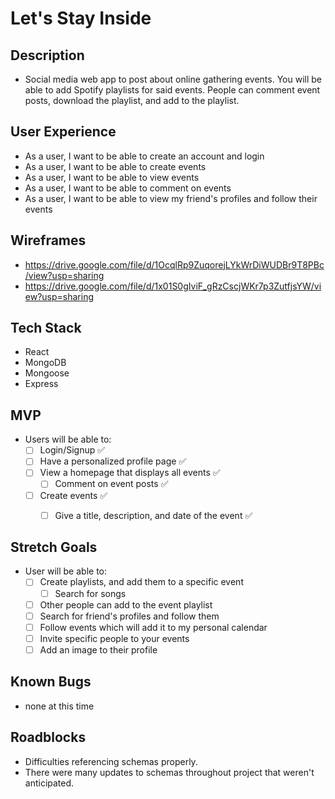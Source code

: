 # Let's Stay Inside

## Description
- Social media web app to post about online gathering events. You will be able to add Spotify playlists for said events. People can comment event posts, download the playlist, and add to the playlist.

## User Experience
- As a user, I want to be able to create an account and login
- As a user, I want to be able to create events
- As a user, I want to be able to view events
- As a user, I want to be able to comment on events
- As a user, I want to be able to view my friend's profiles and follow their events

## Wireframes
- https://drive.google.com/file/d/1OcqlRp9ZuqorejLYkWrDiWUDBr9T8PBc/view?usp=sharing
- https://drive.google.com/file/d/1x01S0gIviF_gRzCscjWKr7p3ZutfjsYW/view?usp=sharing

## Tech Stack
- React
- MongoDB
- Mongoose
- Express

## MVP
- Users will be able to:
    - [ ] Login/Signup ✅ 
    - [ ] Have a personalized profile page ✅
    - [ ] View a homepage that displays all events ✅
        - [ ] Comment on event posts ✅
    - [ ] Create events ✅
        - [ ] Give a title, description, and date of the event ✅


## Stretch Goals
- User will be able to:
    - [ ] Create playlists, and add them to a specific event
        - [ ] Search for songs
    - [ ] Other people can add to the event playlist
    - [ ] Search for friend's profiles and follow them
    - [ ] Follow events which will add it to my personal calendar
    - [ ] Invite specific people to your events
    - [ ] Add an image to their profile

## Known Bugs
- none at this time

## Roadblocks
- Difficulties referencing schemas properly.
- There were many updates to schemas throughout project that weren't anticipated.


